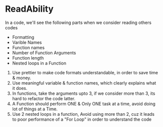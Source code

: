 # ReadAbility
In a code, we'll see the following parts when we consider reading others codes

+ Formatting
+ Varible Names
+ Function names
+ Number of Function Arguments
+ Function length
+ Nested loops in a Function

1. Use prettier to make code formats understandable, in order to save time & money.
2. Use meaningful variable & function names, which clearly explains what it does.
3. In functions, take the arguments upto 3, if we consider more than 3, its hard to refactor the code latter.
4. A Function should perform ONE & Only ONE task at a time, avoid doing lot of things at a Time.
5. Use 2 nested loops in a function, Avoid using more than 2, cuz it leads to poor performance of a "For Loop" in order to understand the code
